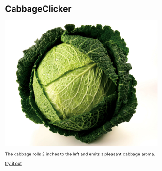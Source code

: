 # CabbageClicker

![cabbage](01.jpg)

The cabbage rolls 2 inches to the left and emits a pleasant cabbage aroma.

[try it out](http://spiderdan.co.uk/)
